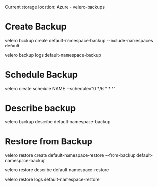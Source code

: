 Current storage location: Azure - velero-backups

# Create Backup
velero backup create default-namespace-backup --include-namespaces default

velero backup logs default-namespace-backup

# Schedule Backup
velero create schedule NAME --schedule="0 */6 * * *"

# Describe backup
velero backup describe default-namespace-backup

# Restore from Backup
velero restore create default-namespace-restore --from-backup default-namespace-backup

velero restore describe default-namespace-restore

velero restore logs default-namespace-restore